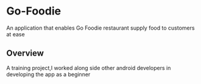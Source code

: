 # Go-Foodie
An application that enables Go Foodie restaurant supply food to customers at ease

## Overview
A training project,I worked along side other android developers in developing the app as a beginner 
